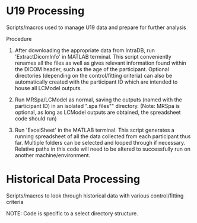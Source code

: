 # U19 Processing

Scripts/macros used to manage U19 data and prepare for further analysis 

Procedure

1. After downloading the appropriate data from IntraDB, run 'ExtractDicomInfo' in MATLAB terminal. This script conveniently renames all the files as well as gives relevant information found within the DICOM header, such as the age of the participant. Optional directories (depending on the control/fitting criteria) can also be automatically created with the participant ID which are intended to house all LCModel outputs. 

2. Run MRSpa/LCModel as normal, saving the outputs (named with the participant ID) in an isolated ".spa files"" directory. (Note: MRSpa is optional, as long as LCModel outputs are obtained, the spreadsheet code should run)

3. Run 'ExcelSheet' in the MATLAB terminal. This script generates a running spreadsheet of all the data collected from each participant thus far. Multiple folders can be selected and looped through if necessary. Relative paths in this code will need to be altered to successfully run on another machine/environment.  

# Historical Data Processing 

Scripts/macros to look through historical data with various control/fitting criteria 

NOTE: Code is specific to a select directory structure. 



